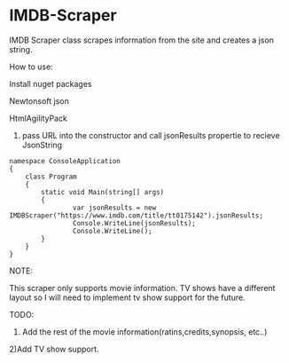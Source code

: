 # IMDB-Scraper
IMDB Scraper class scrapes information from the site and creates a json string.

How to use:

Install nuget packages

Newtonsoft json

HtmlAgilityPack

1) pass URL into the constructor and call jsonResults propertie to recieve JsonString
```
namespace ConsoleApplication
{
    class Program    
    {
        static void Main(string[] args)        
        {    
                var jsonResults = new IMDBScraper("https://www.imdb.com/title/tt0175142").jsonResults;                
                Console.WriteLine(jsonResults);                
                Console.WriteLine();                           
        }        
    }    
}
```
NOTE:

This scraper only supports movie information. TV shows have a different layout so I will need to implement tv show support for the future.

TODO: 

1) Add the rest of the movie information(ratins,credits,synopsis, etc..)

2)Add TV show support.
